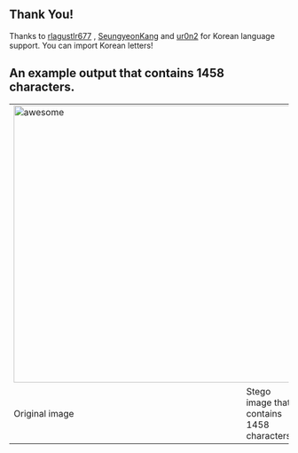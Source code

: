 ## Thank You!

Thanks to  [rlagustlr677][link1] , [SeungyeonKang][link2] and [ur0n2][link3] for Korean language support. You can import Korean letters!

[link1]: https://github.com/rlagustlr677
[link2]: https://github.com/SeungyeonKang
[link3]: https://github.com/ur0n2

## An example output that contains 1458 characters. ##

 <table>
   <tr> 
     <td  colspan='2'>
        <img width="500" src="http://1.bp.blogspot.com/_j3RPy6BIF9U/S7Ex_dPQmkI/AAAAAAAAAEA/zDWlpSp0X4I/s1600/masa4.jpg" alt="awesome" />
     </td>
   </tr>
   <tr>
      <td style="width:600px;">Original image</td> <td> Stego image that contains 1458 characters</td>
   </tr>
 </table>


